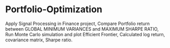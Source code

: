 # Portfolio-Optimization
Apply Signal Processing in Finance project, Compare Portfolio return between GLOBAL MINIMUM VARIANCES and MAXIMUM SHARPE RATIO, Run Monte Carlo simulation and plot Efficient Frontier, Calculated log return, covariance matrix, Sharpe ratio.
